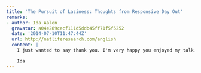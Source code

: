 ```yaml
---
title: 'The Pursuit of Laziness: Thoughts from Responsive Day Out'
remarks:
- author: Ida Aalen
  gravatar: a04e289cecf111d5ddb45ff71f5f5252
  date: '2014-07-10T11:47:44Z'
  url: http://netliferesearch.com/english
  content: |
    I just wanted to say thank you. I'm very happy you enjoyed my talk. I was afraid I wouldn't make any sense when I had just 20 minutes!!

    Ida
---
```

